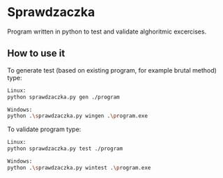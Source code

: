 # Sprawdzaczka

Program written in python to test and validate alghoritmic excercises.

## How to use it

To generate test (based on existing program, for example brutal method) type:

```bash
Linux:
python sprawdzaczka.py gen ./program

Windows:
python .\sprawdzaczka.py wingen .\program.exe
```

To validate program type:

```bash
Linux:
python sprawdzaczka.py test ./program

Windows:
python .\sprawdzaczka.py wintest .\program.exe
```
